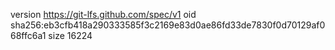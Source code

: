 version https://git-lfs.github.com/spec/v1
oid sha256:eb3cfb418a290333585f3c2169e83d0ae86fd33de7830f0d70129af068ffc6a1
size 16224
